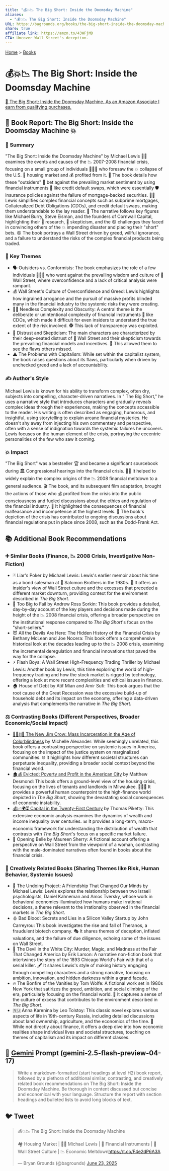 ```yaml
---
title: "💰💥📉 The Big Short: Inside the Doomsday Machine"
aliases:
  - "💰💥📉 The Big Short: Inside the Doomsday Machine"
URL: https://bagrounds.org/books/the-big-short-inside-the-doomsday-machine
share: true
affiliate link: https://amzn.to/43WFjMD
CTA: Uncover Wall Street's deception.
---
```

[Home](../index.md) > [Books](./index.md)  
# 💰💥📉 The Big Short: Inside the Doomsday Machine  
[🛒 The Big Short: Inside the Doomsday Machine. As an Amazon Associate I earn from qualifying purchases.](https://amzn.to/43WFjMD)  
  
## 📖 Book Report: The Big Short: Inside the Doomsday Machine 💥  
  
### 📝 Summary  
  
"The Big Short: Inside the Doomsday Machine" by Michael Lewis 👨‍💼 examines the events and causes of the 📉 2007-2008 financial crisis, focusing on a small group of individuals 🧑‍🤝‍🧑 who foresaw the 💥 collapse of the U.S. 🏡 housing market and 💰 profited from it. 🏦 The book details how these "outsiders" 🧐 bet against the prevailing market sentiment by using financial instruments 🧰 like credit default swaps, which were essentially 🛡️ insurance policies against the failure of mortgage-backed securities. 👨‍🏫 Lewis simplifies complex financial concepts such as subprime mortgages, Collateralized Debt Obligations (CDOs), and credit default swaps, making them understandable to the lay reader. 📰 The narrative follows key figures like Michael Burry, Steve Eisman, and the founders of Cornwall Capital, highlighting their 🔎 research, 🤔 skepticism, and the 😓 challenges they faced in convincing others of the 💥 impending disaster and placing their "short" bets. 😡 The book portrays a Wall Street driven by greed, willful ignorance, and a failure to understand the risks of the complex financial products being traded.  
  
### 🔑 Key Themes  
  
* 🗣️ Outsiders vs. Conformists: The book emphasizes the role of a few individuals 🧑‍🤝‍🧑 who went against the prevailing wisdom and culture of 🏢 Wall Street, where overconfidence and a lack of critical analysis were rampant.  
* 💰 Wall Street's Culture of Overconfidence and Greed: Lewis highlights how ingrained arrogance and the pursuit of massive profits blinded many in the financial industry to the systemic risks they were creating.  
* 😵‍💫 Needless Complexity and Obscurity: A central theme is the deliberate or unintentional complexity of financial instruments 🧰 like CDOs, which made it difficult for even insiders to understand the true extent of the risk involved. 🕵️ This lack of transparency was exploited.  
* 🤔 Distrust and Skepticism: The main characters are characterized by their deep-seated distrust of 🏢 Wall Street and their skepticism towards the prevailing financial models and incentives. 👀 This allowed them to see the flaws others missed.  
* ⚠️ The Problems with Capitalism: While set within the capitalist system, the book raises questions about its flaws, particularly when driven by unchecked greed and a lack of accountability.  
  
### ✍️ Author's Style  
  
Michael Lewis is known for his ability to transform complex, often dry, subjects into compelling, character-driven narratives. In " The Big Short," he uses a narrative style that introduces characters and gradually reveals complex ideas through their experiences, making the concepts accessible to the reader. His writing is often described as engaging, humorous, and insightful, using storytelling to explain arcane financial mysteries. He doesn't shy away from injecting his own commentary and perspective, often with a sense of indignation towards the systemic failures he uncovers. Lewis focuses on the human element of the crisis, portraying the eccentric personalities of the few who saw it coming.  
  
### 💥 Impact  
  
"The Big Short" was a bestseller 🏆 and became a significant sourcebook during 🏛️ Congressional hearings into the financial crisis. 👨‍🏫 It helped to widely explain the complex origins of the 📉 2008 financial meltdown to a general audience. 🎬 The book, and its subsequent film adaptation, brought the actions of those who 💰 profited from the crisis into the public consciousness and fueled discussions about the ethics and regulation of the financial industry. 🚨 It highlighted the consequences of financial malfeasance and incompetence at the highest levels. 📜 The book's depiction of the crisis has contributed to ongoing discussions about financial regulations put in place since 2008, such as the Dodd-Frank Act.  
  
## 📚 Additional Book Recommendations  
  
### ➕ Similar Books (Finance, 📉 2008 Crisis, Investigative Non-Fiction)  
  
* 🃏 Liar's Poker by Michael Lewis: Lewis's earlier memoir about his time as a bond salesman at 🏢 Salomon Brothers in the 1980s. 👀 It offers an insider's view of Wall Street culture and the excesses that preceded a different market downturn, providing context for the environment described in *The Big Short*.  
* 🏢 Too Big to Fail by Andrew Ross Sorkin: This book provides a detailed, day-by-day account of the key players and decisions made during the height of the 📉 2008 financial crisis, offering a broader perspective on the institutional response compared to *The Big Short*'s focus on the "short-sellers."  
* 😈 All the Devils Are Here: The Hidden History of the Financial Crisis by Bethany McLean and Joe Nocera: This book offers a comprehensive historical look at the decades leading up to the 📉 2008 crisis, examining the incremental deregulation and financial innovations that paved the way for the collapse.  
* ⚡ Flash Boys: A Wall Street High-Frequency Trading Thriller by Michael Lewis: Another book by Lewis, this time exploring the world of high-frequency trading and how the stock market is rigged by technology, offering a look at more recent complexities and ethical issues in finance.  
* 🏠 House of Debt by Atif Mian and Amir Sufi: This book argues that the root cause of the Great Recession was the excessive build-up of household debt and its impact on the economy, offering a data-driven analysis that complements the narrative in *The Big Short*.  
  
### ⚖️ Contrasting Books (Different Perspectives, Broader Economic/Social Impact)  
  
* [🧑🏿⛓️🙈 The New Jim Crow: Mass Incarceration in the Age of Colorblindness](./the-new-jim-crow-mass-incarceration-in-the-age-of-colorblindness.md) by Michelle Alexander: While seemingly unrelated, this book offers a contrasting perspective on systemic issues in America, focusing on the impact of the justice system on marginalized communities. 🌐 It highlights how different societal structures can perpetuate inequality, providing a broader social context beyond the financial world.  
* [🏚️💰 Evicted: Poverty and Profit in the American City](./evicted-poverty-and-profit-in-the-american-city.md) by Matthew Desmond: This book offers a ground-level view of the housing crisis, focusing on the lives of tenants and landlords in Milwaukee. 🧑‍🤝‍🧑 It provides a powerful human counterpoint to the high-finance world depicted in *The Big Short*, showing the devastating social consequences of economic instability.  
* [💰📈🌍⏳ Capital in the Twenty-First Century](./capital-in-the-twenty-first-century.md) by Thomas Piketty: This extensive economic analysis examines the dynamics of wealth and income inequality over centuries. 📊 It provides a long-term, macro-economic framework for understanding the distribution of wealth that contrasts with *The Big Short*'s focus on a specific market failure.  
* 👩 Opening Belle by Maureen Sherry: A fictional account offering a perspective on Wall Street from the viewpoint of a woman, contrasting with the male-dominated narratives often found in books about the financial crisis.  
  
### 🎨 Creatively Related Books (Sharing Themes like Risk, Human Behavior, Systemic Issues)  
  
* 🧠 The Undoing Project: A Friendship That Changed Our Minds by Michael Lewis: Lewis explores the relationship between two Israeli psychologists, Daniel Kahneman and Amos Tversky, whose work in behavioral economics illuminated how humans make irrational decisions, a theme relevant to the irrationality observed in the financial markets in *The Big Short*.  
* 🩸 Bad Blood: Secrets and Lies in a Silicon Valley Startup by John Carreyrou: This book investigates the rise and fall of Theranos, a fraudulent biotech company. 🎭 It shares themes of deception, inflated valuations, and the failure of due diligence, echoing some of the issues on Wall Street.  
* 🎪 The Devil in the White City: Murder, Magic, and Madness at the Fair That Changed America by Erik Larson: A narrative non-fiction book that intertwines the story of the 1893 Chicago World's Fair with that of a serial killer. 🖋️ It shares Lewis's style of making history engaging through compelling characters and a strong narrative, focusing on ambition, innovation, and hidden darkness within a grand facade.  
* 🔥 The Bonfire of the Vanities by Tom Wolfe: A fictional work set in 1980s New York that satirizes the greed, ambition, and social climbing of the era, particularly focusing on the financial world. 🎉 It captures a sense of the culture of excess that contributes to the environment described in *The Big Short*.  
* 🇷🇺 Anna Karenina by Leo Tolstoy: This classic novel explores various aspects of life in 19th-century Russia, including detailed discussions about land ownership, agriculture, and the economics of the time. 🚜 While not directly about finance, it offers a deep dive into how economic realities shape individual lives and societal structures, touching on themes of capitalism and its impact on different classes.  
  
## 💬 [Gemini](../software/gemini.md) Prompt (gemini-2.5-flash-preview-04-17)  
> Write a markdown-formatted (start headings at level H2) book report, followed by a plethora of additional similar, contrasting, and creatively related book recommendations on The Big Short: Inside the Doomsday Machine. Be thorough in content discussed but concise and economical with your language. Structure the report with section headings and bulleted lists to avoid long blocks of text.  
  
## 🐦 Tweet  
<blockquote class="twitter-tweet" data-theme="dark"><p lang="en" dir="ltr">💰💥📉 The Big Short: Inside the Doomsday Machine<br><br>🏘️ Housing Market | 👨‍💼 Michael Lewis | 🧰 Financial Instruments | 🏢 Wall Street Culture | 📉 Economic Meltdown<a href="https://t.co/F4e2dP6A3A">https://t.co/F4e2dP6A3A</a></p>&mdash; Bryan Grounds (@bagrounds) <a href="https://twitter.com/bagrounds/status/1937293090433433894?ref_src=twsrc%5Etfw">June 23, 2025</a></blockquote> <script async src="https://platform.twitter.com/widgets.js" charset="utf-8"></script>